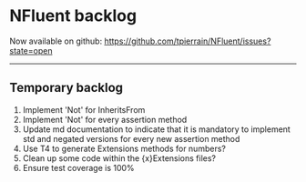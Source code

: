 NFluent backlog
===============

Now available on github: https://github.com/tpierrain/NFluent/issues?state=open

- - -

Temporary backlog
-------

1. Implement 'Not' for InheritsFrom
1. Implement 'Not' for every assertion method
1. Update md documentation to indicate that it is mandatory to implement std and negated versions for every new assertion method
1. Use T4 to generate Extensions methods for numbers?
1. Clean up some code within the {x}Extensions files?
1. Ensure test coverage is 100%
